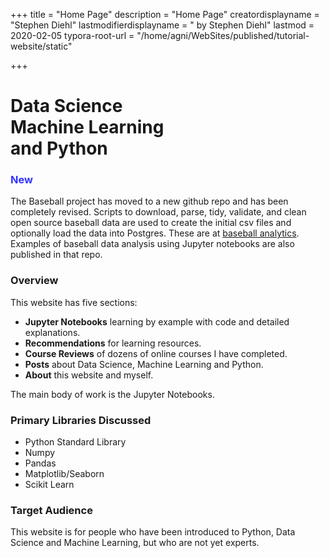 +++
title = "Home Page"
description = "Home Page"
creatordisplayname = "Stephen Diehl"
lastmodifierdisplayname = " by Stephen Diehl"
lastmod = 2020-02-05
typora-root-url = "/home/agni/WebSites/published/tutorial-website/static"

+++

# Data Science<br/> Machine Learning<br/> and Python

### <span style="color:#3333FF">New</span>
The Baseball project has moved to a new github repo and has been completely revised.  Scripts to download, parse, tidy, validate, and clean open source baseball data are used to create the initial csv files and optionally load the data into Postgres.  These are at [baseball analytics](https://github.com/sdiehl28/baseball-analytics).  Examples of baseball data analysis using Jupyter notebooks are also published in that repo.

### Overview

This website has five sections:

* **Jupyter Notebooks** learning by example with code and detailed explanations.
* **Recommendations** for learning resources.
* **Course Reviews** of dozens of online courses I have completed.
* **Posts** about Data Science, Machine Learning and Python.
* **About** this website and myself.

The main body of work is the Jupyter Notebooks.

### Primary Libraries Discussed 
- Python Standard Library
- Numpy
- Pandas
- Matplotlib/Seaborn
- Scikit Learn

### Target Audience

This website is for people who have been introduced to Python, Data Science and Machine Learning, but who are not yet experts.
